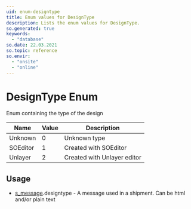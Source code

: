 ```yaml
---
uid: enum-designtype
title: Enum values for DesignType
description: Lists the enum values for DesignType.
so.generated: true
keywords:
  - "database"
so.date: 22.03.2021
so.topic: reference
so.envir:
  - "onsite"
  - "online"
---
```


# DesignType Enum

Enum containing the type of the design

| Name | Value | Description |
|------|-------|-------------|
|Unknown|0|Unknown type|
|SOEditor|1|Created with SOEditor|
|Unlayer|2|Created with Unlayer editor|

## Usage

* [s_message](../s-message.md).designtype - A message used in a shipment. Can be html and/or plain text
